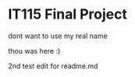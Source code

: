 # IT115 Final Project

dont want to use my real name

thou was here :)

2nd test edit for readme.md
